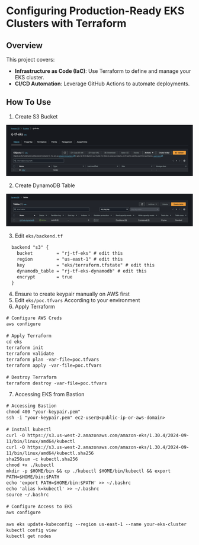 # Configuring Production-Ready EKS Clusters with Terraform

## Overview
This project covers:
- **Infrastructure as Code (IaC)**: Use Terraform to define and manage your EKS cluster.
- **CI/CD Automation**: Leverage GitHub Actions to automate deployments.

## How To Use

1. Create S3 Bucket

![S3](assets/S3.png)

2. Create DynamoDB Table

![DynamoDB-Table](assets/DynamoDB-Table.png)

3. Edit `eks/backend.tf`

```
  backend "s3" {
    bucket         = "rj-tf-eks" # edit this
    region         = "us-east-1" # edit this
    key            = "eks/terraform.tfstate" # edit this
    dynamodb_table = "rj-tf-eks-dynamodb" # edit this
    encrypt        = true
  }
```

4. Ensure to create keypair manually on AWS first
5. Edit `eks/poc.tfvars` According to your environment
6. Apply Terraform

```
# Configure AWS Creds
aws configure

# Apply Terraform
cd eks
terraform init
terraform validate
terraform plan -var-file=poc.tfvars
terraform apply -var-file=poc.tfvars

# Destroy Terraform
terraform destroy -var-file=poc.tfvars
```

7. Accessing EKS from Bastion

```
# Accessing Bastion
chmod 400 "your-keypair.pem"
ssh -i "your-keypair.pem" ec2-user@<public-ip-or-aws-domain>

# Install kubectl
curl -O https://s3.us-west-2.amazonaws.com/amazon-eks/1.30.4/2024-09-11/bin/linux/amd64/kubectl
curl -O https://s3.us-west-2.amazonaws.com/amazon-eks/1.30.4/2024-09-11/bin/linux/amd64/kubectl.sha256
sha256sum -c kubectl.sha256
chmod +x ./kubectl
mkdir -p $HOME/bin && cp ./kubectl $HOME/bin/kubectl && export PATH=$HOME/bin:$PATH
echo 'export PATH=$HOME/bin:$PATH' >> ~/.bashrc
echo 'alias k=kubectl' >> ~/.bashrc
source ~/.bashrc

# Configure Access to EKS
aws configure

aws eks update-kubeconfig --region us-east-1 --name your-eks-cluster
kubectl config view
kubectl get nodes
```